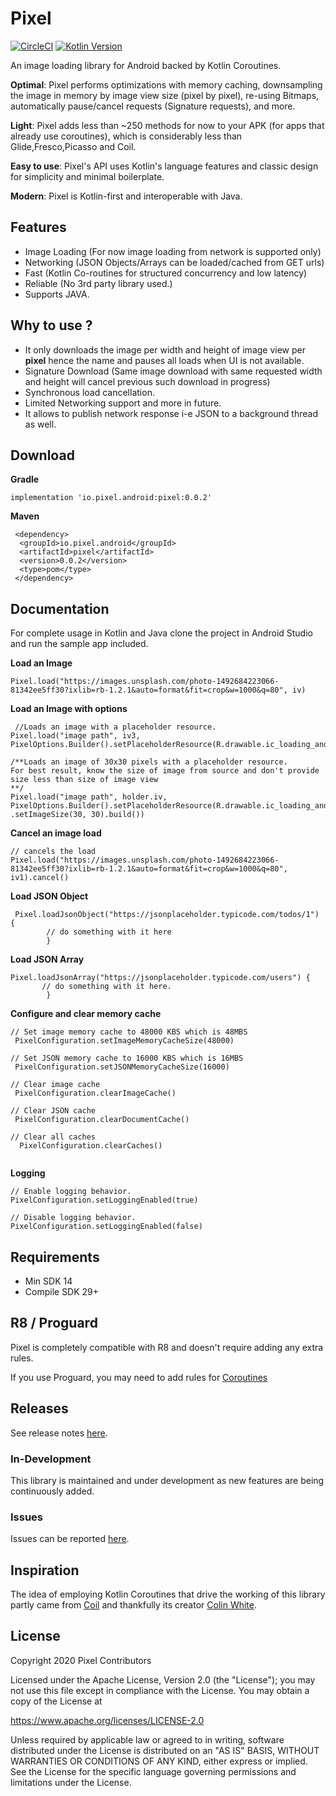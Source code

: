 # Pixel

[![CircleCI](https://circleci.com/gh/mmobin789/pixel/tree/master.svg?style=svg)](https://circleci.com/gh/mmobin789/pixel/tree/master)
[![Kotlin Version](https://img.shields.io/badge/kotlin-1.3.70-green.svg)](http://kotlinlang.org/)

An image loading library for Android backed by Kotlin Coroutines.

**Optimal**: Pixel performs optimizations with memory caching, downsampling the image in memory by image view size (pixel by pixel), re-using Bitmaps, automatically pause/cancel requests (Signature requests), and more.

**Light**: Pixel adds less than ~250 methods for now to your APK (for apps that already use coroutines), which is considerably less than Glide,Fresco,Picasso and Coil.

**Easy to use**: Pixel's API uses Kotlin's language features and classic design for simplicity and minimal boilerplate.

**Modern**: Pixel is Kotlin-first and interoperable with Java.

## Features
 - Image Loading (For now image loading from network is supported only)
 - Networking (JSON Objects/Arrays can be loaded/cached from GET urls)
 - Fast (Kotlin Co-routines for structured concurrency and low latency)
 - Reliable (No 3rd party library used.)
 - Supports JAVA.
 
 
 ## Why to use ?
   
   - It only downloads the image per width and height of image view per **pixel** hence the name and pauses all loads when UI is not          available.
   - Signature Download (Same image download with same requested width and height will cancel previous such download in progress)
   - Synchronous load cancellation.
   - Limited Networking support and more in future.
   - It allows to publish network response i-e JSON to a background thread as well.
  
 
 
 ## Download
 
 **Gradle**
 ```
 implementation 'io.pixel.android:pixel:0.0.2'
 ```
 
 **Maven**
  
```
 <dependency>
  <groupId>io.pixel.android</groupId>
  <artifactId>pixel</artifactId>
  <version>0.0.2</version>
  <type>pom</type>
 </dependency>
```
 

## Documentation
 
For complete usage in Kotlin and Java clone the project in Android Studio and run the sample app included.

 
 **Load an Image**
 
 ```
 Pixel.load("https://images.unsplash.com/photo-1492684223066-81342ee5ff30?ixlib=rb-1.2.1&auto=format&fit=crop&w=1000&q=80", iv)
 ```
 **Load an Image with options**
 
 ```
  //Loads an image with a placeholder resource.
 Pixel.load("image path", iv3, PixelOptions.Builder().setPlaceholderResource(R.drawable.ic_loading_android).build())
 
 /**Loads an image of 30x30 pixels with a placeholder resource.
 For best result, know the size of image from source and don't provide size less than size of image view
 **/
 Pixel.load("image path", holder.iv, PixelOptions.Builder().setPlaceholderResource(R.drawable.ic_loading_android)
 .setImageSize(30, 30).build())

 ```
 **Cancel an image load**
 
```
// cancels the load 
Pixel.load("https://images.unsplash.com/photo-1492684223066-81342ee5ff30?ixlib=rb-1.2.1&auto=format&fit=crop&w=1000&q=80", iv1).cancel()

```

**Load JSON Object**

```
 Pixel.loadJsonObject("https://jsonplaceholder.typicode.com/todos/1") {
        // do something with it here
        }     
```
**Load JSON Array**

```
Pixel.loadJsonArray("https://jsonplaceholder.typicode.com/users") {
       // do something with it here.
        }       
```
 
 **Configure and clear memory cache**
 
 ```
 // Set image memory cache to 48000 KBS which is 48MBS
  PixelConfiguration.setImageMemoryCacheSize(48000)
  
 // Set JSON memory cache to 16000 KBS which is 16MBS
  PixelConfiguration.setJSONMemoryCacheSize(16000)
  
 // Clear image cache
  PixelConfiguration.clearImageCache()
  
 // Clear JSON cache
  PixelConfiguration.clearDocumentCache()
  
 // Clear all caches
   PixelConfiguration.clearCaches()
   
   ```
   
 **Logging**
 
   ```
 // Enable logging behavior.
   PixelConfiguration.setLoggingEnabled(true)
   
 // Disable logging behavior.
   PixelConfiguration.setLoggingEnabled(false)
   ```
   ## Requirements
   - Min SDK 14
   - Compile SDK 29+
   
   ## R8 / Proguard
   Pixel is completely compatible with R8 and doesn't require adding any extra rules.

   If you use Proguard, you may need to add rules for [Coroutines](https://github.com/Kotlin/kotlinx.coroutines/blob/master/kotlinx-coroutines-core/jvm/resources/META-INF/proguard/coroutines.pro)
   
   ## Releases
   See release notes [here](https://github.com/mmobin789/pixel/releases).
 
 ### In-Development
 This library is maintained and under development as new features are being continuously added.


### Issues
Issues can be reported [here](https://github.com/mmobin789/pixel/issues).

## Inspiration
The idea of employing Kotlin Coroutines that drive the working of this library partly came from [Coil](https://github.com/coil-kt)
and thankfully its creator [Colin White](https://github.com/colinrtwhite).



## License
Copyright 2020 Pixel Contributors

Licensed under the Apache License, Version 2.0 (the "License");
you may not use this file except in compliance with the License.
You may obtain a copy of the License at

   https://www.apache.org/licenses/LICENSE-2.0

Unless required by applicable law or agreed to in writing, software
distributed under the License is distributed on an "AS IS" BASIS,
WITHOUT WARRANTIES OR CONDITIONS OF ANY KIND, either express or implied.
See the License for the specific language governing permissions and
limitations under the License.

